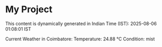 # My Project

This content is dynamically generated in Indian Time (IST): 2025-08-06 01:08:01 IST


Current Weather in Coimbatore:
Temperature: 24.88 °C
Condition: mist
